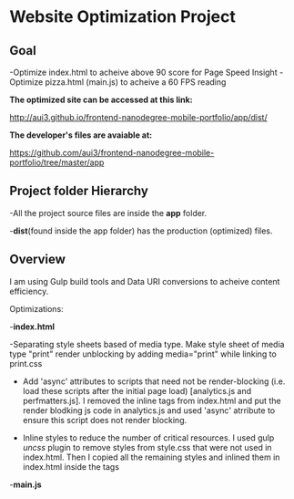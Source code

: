 <h1>Website Optimization Project</h1>

<h2>Goal</h2>
-Optimize index.html to acheive above 90 score for Page Speed Insight
-Optimize pizza.html (main.js) to acheive a 60 FPS reading

<b>The optimized site can be accessed at this link:</b> 

http://aui3.github.io/frontend-nanodegree-mobile-portfolio/app/dist/

<b>The developer's files are avaiable at:</b>

https://github.com/aui3/frontend-nanodegree-mobile-portfolio/tree/master/app

<h2>Project folder Hierarchy</h2>

-All the project source files are inside the <b>app</b> folder. 

-<b>dist</b>(found inside the app folder) has the production (optimized) files.

<h2>Overview</h2>

I am using Gulp build tools and Data URI conversions to acheive content efficiency.

Optimizations:

-<b>index.html</b>

-Separating style sheets based of media type. Make style sheet of media type "print" render unblocking by adding media="print" while linking to print.css

- Add 'async' attributes to scripts that need not be render-blocking (i.e. load these scripts after the initial page load) [analytics.js and perfmatters.js]. I removed the inline <script></script> tags from index.html and put the render blodking js code in analytics.js and used 'async' atrribute to ensure this script does not render blocking.

- Inline styles to reduce the number of critical resources. I used gulp <em>uncss</em> plugin to remove styles from style.css that were not used in index.html. Then I copied all the remaining styles and inlined them in index.html inside the <style></style> tags
 
-<b>main.js</b>
